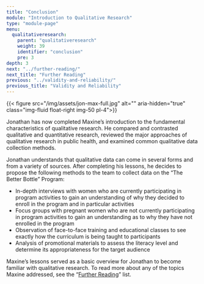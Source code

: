 ```yaml
---
title: "Conclusion"
module: "Introduction to Qualitative Research"
type: "module-page"
menu:
  qualitativeresearch:
    parent: "qualitativeresearch"
    weight: 39
    identifier: "conclusion"
    pre: 3
depth: 3
next: "../further-reading/"
next_title: "Further Reading"
previous: "../validity-and-reliability/"
previous_title: "Validity and Reliability"
---
```


{{< figure src="/img/assets/jon-max-full.jpg" alt="" aria-hidden="true" class="img-fluid float-right img-50 pl-4">}}

Jonathan has now completed Maxine’s introduction to the fundamental characteristics of qualitative research. He compared and contrasted qualitative and quantitative research, reviewed the major approaches of qualitative research in public health, and examined common qualitative data collection methods. 

Jonathan understands that qualitative data can come in several forms and from a variety of sources. After completing his lessons, he decides to propose the following methods to the team to collect data on the “The Better Bottle” Program:

* In-depth interviews with women who are currently participating in program activities to gain an understanding of why they decided to enroll in the program and in particular activities
* Focus groups with pregnant women who are not currently participating in program activities to gain an understanding as to why they have not enrolled in the program
* Observation of face-to-face training and educational classes to see exactly how the curriculum is being taught to participants
* Analysis of promotional materials to assess the literacy level and determine its appropriateness for the target audience


Maxine’s lessons served as a basic overview for Jonathan to become familiar with qualitative research. To read more about any of the topics Maxine addressed, see the “[Further Reading](../further-reading/)” list.
